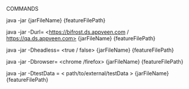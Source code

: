 COMMANDS


java -jar  {jarFileName}  {featureFilePath}


java -jar -Durl= <https://bifrost.ds.appveen.com / https://qa.ds.appveen.com>  {jarFileName}  {featureFilePath}


java -jar -Dheadless= <true / false>   {jarFileName}  {featureFilePath}


java -jar -Dbrowser= <chrome /firefox>   {jarFileName}  {featureFilePath}


java -jar -DtestData = < path/to/external/testData > {jarFileName}  {featureFilePath}